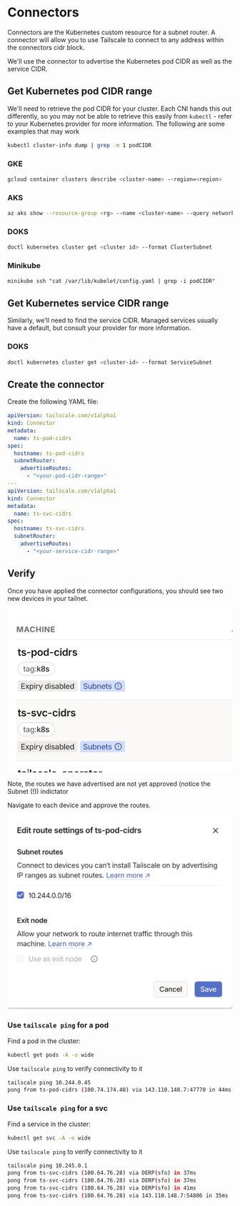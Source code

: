 # Connectors

Connectors are the Kubernetes custom resource for a subnet router. A connector will allow you to use Tailscale to connect to any address within the connectors cidr block.

We'll use the connector to advertise the Kubernetes pod CIDR as well as the service CIDR.

## Get Kubernetes pod CIDR range

We'll need to retrieve the pod CIDR for your cluster. Each CNI hands this out differently, so you may not be able to retrieve this easily from `kubectl` - refer to your Kubernetes provider for more information. The following are some examples that may work

```bash
kubectl cluster-info dump | grep -m 1 podCIDR
```

### GKE

```bash
gcloud container clusters describe <cluster-name> --region=<region>
```

### AKS

```bash
az aks show --resource-group <rg> --name <cluster-name> --query networkProfile.podCidr
```

### DOKS

```bash
doctl kubernetes cluster get <cluster id> --format ClusterSubnet
```

### Minikube

```
minikube ssh "cat /var/lib/kubelet/config.yaml | grep -i podCIDR"
```

## Get Kubernetes service CIDR range

Similarly, we'll need to find the service CIDR. Managed services usually have a default, but consult your provider for more information.


### DOKS

```bash
doctl kubernetes cluster get <cluster-id> --format ServiceSubnet
```

## Create the connector

Create the following YAML file:

```yaml
apiVersion: tailscale.com/v1alpha1
kind: Connector
metadata:
  name: ts-pod-cidrs
spec:
  hostname: ts-pod-cidrs
  subnetRouter:
    advertiseRoutes:
      - "<your-pod-cidr-range>"
---
apiVersion: tailscale.com/v1alpha1
kind: Connector
metadata:
  name: ts-svc-cidrs
spec:
  hostname: ts-svc-cidrs
  subnetRouter:
    advertiseRoutes:
      - "<your-service-cidr-range>"
```

## Verify

Once you have applied the connector configurations, you should see two new devices in your tailnet.

![connectors](./img/connectors.png)

Note, the routes we have advertised are not yet approved (notice the Subnet (!)) indictator

Navigate to each device and approve the routes.

![approved](./img/routes-approved.png)

### Use `tailscale ping` for a pod

Find a pod in the cluster:

```bash
kubectl get pods -A -o wide
```

Use `tailscale ping` to verify connectivity to it

```bash
tailscale ping 10.244.0.45
pong from ts-pod-cidrs (100.74.174.48) via 143.110.148.7:47770 in 44ms
```

### Use `tailscale ping` for a svc

Find a service in the cluster:

```bash
kubectl get svc -A -o wide
```

Use `tailscale ping` to verify connectivity to it

```bash
tailscale ping 10.245.0.1
pong from ts-svc-cidrs (100.64.76.28) via DERP(sfo) in 37ms
pong from ts-svc-cidrs (100.64.76.28) via DERP(sfo) in 37ms
pong from ts-svc-cidrs (100.64.76.28) via DERP(sfo) in 41ms
pong from ts-svc-cidrs (100.64.76.28) via 143.110.148.7:54806 in 35ms
```


